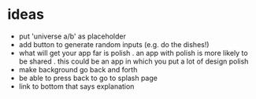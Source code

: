 # ideas

- put 'universe a/b' as placeholder
- add button to generate random inputs (e.g. do the dishes!)
- what will get your app far is polish . an app with polish is more likely to be shared . this could be an app in which you put a lot of design polish
- make background go back and forth
- be able to press back to go to splash page
- link to bottom that says explanation
